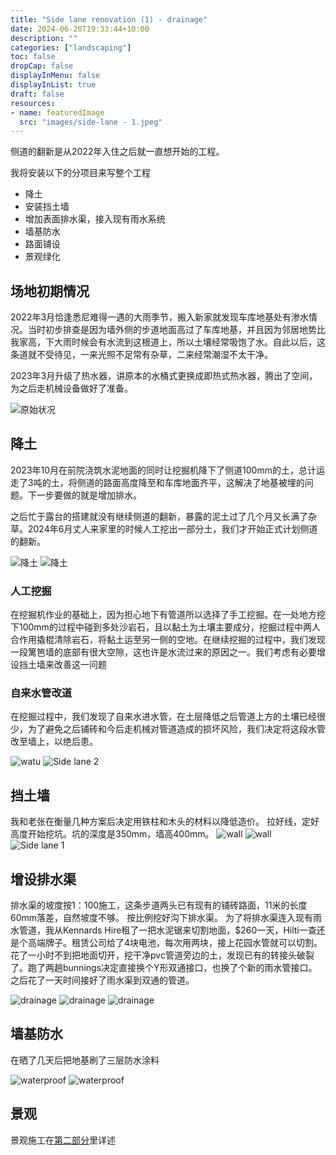 ```yaml
---
title: "Side lane renovation (1) - drainage"
date: 2024-06-20T19:33:44+10:00
description: ""
categories: ["landscaping"]
toc: false
dropCap: false
displayInMenu: false
displayInList: true
draft: false 
resources:
- name: featuredImage
  src: "images/side-lane - 1.jpeg"
---
```


侧道的翻新是从2022年入住之后就一直想开始的工程。

我将安装以下的分项目来写整个工程

- 降土
- 安装挡土墙
- 增加表面排水渠，接入现有雨水系统
- 墙基防水
- 路面铺设
- 景观绿化

## 场地初期情况

2022年3月恰逢悉尼难得一遇的大雨季节，搬入新家就发现车库地基处有渗水情况。当时初步排查是因为墙外侧的步道地面高过了车库地基，并且因为邻居地势比我家高，下大雨时候会有水流到这根道上，所以土壤经常吸饱了水。自此以后，这条道就不受待见，一来光照不足常有杂草，二来经常潮湿不太干净。

2023年3月升级了热水器，讲原本的水桶式更换成即热式热水器，腾出了空间，为之后走机械设备做好了准备。

![原始状况](images/side-lane%20-%205.jpeg)

## 降土

2023年10月在前院浇筑水泥地面的同时让挖掘机降下了侧道100mm的土，总计运走了3吨的土，将侧道的路面高度降至和车库地面齐平，这解决了地基被埋的问题。下一步要做的就是增加排水。

之后忙于露台的搭建就没有继续侧道的翻新，暴露的泥土过了几个月又长满了杂草。2024年6月丈人来家里的时候人工挖出一部分土，我们才开始正式计划侧道的翻新。


![降土](images/side-lane%20-%206.jpeg)
![降土](images/side-lane%20-%207.jpeg)



### 人工挖掘

在挖掘机作业的基础上，因为担心地下有管道所以选择了手工挖掘。在一处地方挖下100mm的过程中碰到多处沙岩石，且以黏土为土壤主要成分，挖掘过程中两人合作用撬棍清除岩石，将黏土运至另一侧的空地。在继续挖掘的过程中，我们发现一段篱笆墙的底部有很大空隙，这也许是水流过来的原因之一。我们考虑有必要增设挡土墙来改善这一问题



### 自来水管改道

在挖掘过程中，我们发现了自来水进水管，在土层降低之后管道上方的土壤已经很少，为了避免之后铺砖和今后走机械对管道造成的损坏风险，我们决定将这段水管改至墙上，以绝后患。

![watu](images/watu%20-%201.jpeg)
![Side lane 2](images/side-lane%20-%202.jpeg)

## 挡土墙

我和老张在衡量几种方案后决定用铁柱和木头的材料以降低造价。
拉好线，定好高度开始挖坑。坑的深度是350mm，墙高400mm。
![wall](images/retaining-wall%20-%201.jpeg)
![wall](images/retaining-wall%20-%202.jpeg)
![Side lane 1](images/side-lane%20-%201.jpeg)

## 增设排水渠

排水渠的坡度按1：100施工，这条步道两头已有现有的铺砖路面，11米的长度60mm落差，自然坡度不够。
按比例挖好沟下排水渠。
为了将排水渠连入现有雨水管道，我从Kennards Hire租了一把水泥锯来切割地面，$260一天，Hilti一查还是个高端牌子。租赁公司给了4块电池，每次用两块，接上花园水管就可以切割。
花了一小时不到把地面切开，挖干净pvc管道旁边的土，发现已有的转接头破裂了。跑了两趟bunnings决定直接换个Y形双通接口，也换了个新的雨水管接口。之后花了一天时间接好了雨水渠到双通的管道。


![drainage](images/drainage%20-%201.jpeg)
![drainage](images/drainage%20-%202.jpeg)
![drainage](images/drainage%20-%203.jpeg)

## 墙基防水

在晒了几天后把地基刷了三层防水涂料

![waterproof](images/waterproof%20-%201.jpeg)
![waterproof](images/waterproof%20-%202.jpeg)

## 景观

景观施工在[第二部分](https://diy.rongchenxuan.com/posts/2024-07-side-lane-part-2/)里详述